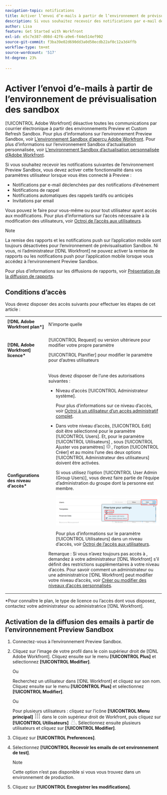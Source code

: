 ```yaml
---
navigation-topic: notifications
title: Activer l’envoi d’e-mails à partir de l’environnement de prévisualisation des sandbox
description: Si vous souhaitez recevoir des notifications par e-mail de l’environnement de prévisualisation des environnements Sandbox, vous devez activer cette fonctionnalité dans vos paramètres utilisateur pendant que vous êtes connecté à l’aperçu.
author: Lisa
feature: Get Started with Workfront
exl-id: e5c7e387-d08d-42f6-a9e6-f44e514ef902
source-git-commit: f3ba39e02d690dd3a0d50ecdb22af0c12a3d4ffb
workflow-type: tm+mt
source-wordcount: '517'
ht-degree: 23%

---
```


# Activer l’envoi d’e-mails à partir de l’environnement de prévisualisation des sandbox

[!UICONTROL Adobe Workfront] désactive toutes les communications par courrier électronique à partir des environnements Preview et Custom Refresh Sandbox. Pour plus d’informations sur l’environnement Preview Sandbox, voir [L’environnement Sandbox d’aperçu Adobe Workfront](../../administration-and-setup/set-up-workfront/workfront-testing-environments/wf-preview-sandbox-environment.md). Pour plus d’informations sur l’environnement Sandbox d’actualisation personnalisée, voir [L’environnement Sandbox d’actualisation personnalisée d’Adobe Workfront](../../administration-and-setup/set-up-workfront/workfront-testing-environments/wf-custom-refresh-sandbox-environment.md).

Si vous souhaitez recevoir les notifications suivantes de l’environnement Preview Sandbox, vous devez activer cette fonctionnalité dans vos paramètres utilisateur lorsque vous êtes connecté à Preview :

* Notifications par e-mail déclenchées par des notifications d’événement
* Notifications de rappel
* Notifications automatiques des rappels tardifs ou anticipés
* Invitations par email

Vous pouvez le faire pour vous-même ou pour tout utilisateur ayant accès aux modifications. Pour plus d’informations sur l’accès nécessaire à la modification des utilisateurs, voir [Octroi de l’accès aux utilisateurs](../../administration-and-setup/add-users/configure-and-grant-access/grant-access-other-users.md).

>[!NOTE]
>
>La remise des rapports et les notifications push sur l’application mobile sont toujours désactivées pour l’environnement de prévisualisation Sandbox. Ni vous, ni l’administrateur [!DNL Workfront] ne pouvez activer la remise de rapports ou les notifications push pour l’application mobile lorsque vous accédez à l’environnement Preview Sandbox.
>
>Pour plus d’informations sur les diffusions de rapports, voir [Présentation de la diffusion de rapports](../../reports-and-dashboards/reports/creating-and-managing-reports/set-up-report-deliveries.md).

## Conditions d’accès

Vous devez disposer des accès suivants pour effectuer les étapes de cet article :

<table style="table-layout:auto"> 
 <col> 
 </col> 
 <col> 
 </col> 
 <tbody> 
  <tr> 
   <td role="rowheader"><strong>[!DNL Adobe Workfront plan*]</strong></td> 
   <td> <p>N’importe quelle</p> </td> 
  </tr> 
  <tr> 
   <td role="rowheader"><strong>[!DNL Adobe Workfront] licence*</strong></td> 
   <td> <p>[!UICONTROL Request] ou version ultérieure pour modifier votre propre paramètre</p> <p>[!UICONTROL Planifier] pour modifier le paramètre pour d’autres utilisateurs</p> </td> 
  </tr> 
  <tr> 
   <td role="rowheader"><strong>Configurations des niveau d’accès*</strong></td> 
   <td> <p>Vous devez disposer de l’une des autorisations suivantes :</p> 
    <ul> 
     <li> <p>Niveau d’accès [!UICONTROL Administrateur système].</p> <p> Pour plus d’informations sur ce niveau d’accès, voir <a href="../../administration-and-setup/add-users/configure-and-grant-access/grant-a-user-full-administrative-access.md" class="MCXref xref">Octroi à un utilisateur d’un accès administratif complet</a>. </p> </li> 
     <li> <p>Dans votre niveau d’accès, [!UICONTROL Edit] doit être sélectionné pour le paramètre [!UICONTROL Users]. Et, pour le paramètre [!UICONTROL Utilisateurs] , sous [!UICONTROL Ajuster vos paramètres] <img src="assets/gear-icon-in-access-levels.png"> , l’option [!UICONTROL Créer] et au moins l’une des deux options [!UICONTROL Administrateur des utilisateurs] doivent être activées. </p> <p>Si vous utilisez l’option [!UICONTROL User Admin (Group Users)], vous devez faire partie de l’équipe d’administration du groupe dont la personne est membre.</p> <p> <img src="assets/access-req-users-350x101.png" style="width: 350;height: 101;"> </p> <p>Pour plus d’informations sur le paramètre [!UICONTROL Utilisateurs] dans un niveau d’accès, voir <a href="../../administration-and-setup/add-users/configure-and-grant-access/grant-access-other-users.md" class="MCXref xref">Octroi de l’accès aux utilisateurs</a>.</p> </li> 
    </ul> <p>Remarque : Si vous n’avez toujours pas accès à , demandez à votre administrateur [!DNL Workfront] s’il définit des restrictions supplémentaires à votre niveau d’accès. Pour savoir comment un administrateur ou une administratrice [!DNL Workfront] peut modifier votre niveau d’accès, voir <a href="../../administration-and-setup/add-users/configure-and-grant-access/create-modify-access-levels.md" class="MCXref xref">Créer ou modifier des niveaux d’accès personnalisés</a>.</p> </td> 
  </tr> 
 </tbody> 
</table>

&#42;Pour connaître le plan, le type de licence ou l’accès dont vous disposez, contactez votre administrateur ou administratrice [!DNL Workfront].

## Activation de la diffusion des emails à partir de l’environnement Preview Sandbox

1. Connectez-vous à l’environnement Preview Sandbox.
1. Cliquez sur l’image de votre profil dans le coin supérieur droit de [!DNL Adobe Workfront]. Cliquez ensuite sur le menu **[!UICONTROL Plus]** et sélectionnez **[!UICONTROL Modifier]**.

   Ou

   Recherchez un utilisateur dans [!DNL Workfront] et cliquez sur son nom. Cliquez ensuite sur le menu **[!UICONTROL Plus]** et sélectionnez **[!UICONTROL Modifier]**.

   Ou

   Pour plusieurs utilisateurs : cliquez sur l’icône **[!UICONTROL Menu principal]** ![](assets/main-menu-icon.png) dans le coin supérieur droit de Workfront, puis cliquez sur **[!UICONTROL Utilisateurs]** ![](assets/users-icon-in-main-menu.png).  Sélectionnez ensuite plusieurs utilisateurs et cliquez sur **[!UICONTROL Modifier]**.

1. Cliquez sur **[!UICONTROL Preferences]**.
1. Sélectionnez **[!UICONTROL Recevoir les emails de cet environnement de test]**.

   >[!NOTE]
   >
   >Cette option n’est pas disponible si vous vous trouvez dans un environnement de production.

1. Cliquez sur **[!UICONTROL Enregistrer les modifications]**.
